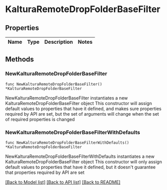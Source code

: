 # KalturaRemoteDropFolderBaseFilter

## Properties

Name | Type | Description | Notes
------------ | ------------- | ------------- | -------------

## Methods

### NewKalturaRemoteDropFolderBaseFilter

`func NewKalturaRemoteDropFolderBaseFilter() *KalturaRemoteDropFolderBaseFilter`

NewKalturaRemoteDropFolderBaseFilter instantiates a new KalturaRemoteDropFolderBaseFilter object
This constructor will assign default values to properties that have it defined,
and makes sure properties required by API are set, but the set of arguments
will change when the set of required properties is changed

### NewKalturaRemoteDropFolderBaseFilterWithDefaults

`func NewKalturaRemoteDropFolderBaseFilterWithDefaults() *KalturaRemoteDropFolderBaseFilter`

NewKalturaRemoteDropFolderBaseFilterWithDefaults instantiates a new KalturaRemoteDropFolderBaseFilter object
This constructor will only assign default values to properties that have it defined,
but it doesn't guarantee that properties required by API are set


[[Back to Model list]](../README.md#documentation-for-models) [[Back to API list]](../README.md#documentation-for-api-endpoints) [[Back to README]](../README.md)


